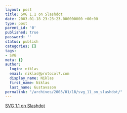 ```yaml
---
layout: post
title: SVG 1.1 on Slashdot
date: 2003-01-18 23:23:23.000000000 +00:00
type: post
parent_id: '0'
published: true
password: ''
status: publish
categories: []
tags:
- SVG
meta: {}
author:
  login: niklas
  email: niklas@protocol7.com
  display_name: Niklas
  first_name: Niklas
  last_name: Gustavsson
permalink: "/archives/2003/01/18/svg_11_on_slashdot/"
---
```

[SVG 1.1 on Slashdot](http://developers.slashdot.org/article.pl?sid=03/01/18/1432245&mode=thread&tid=95&threshold=-1)

